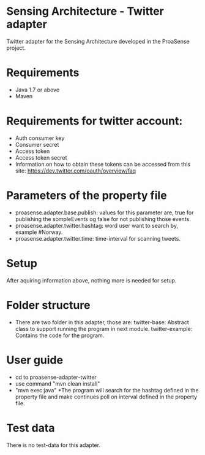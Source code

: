 # Sensing Architecture - Twitter adapter
  Twitter adapter for the Sensing Architecture developed in the ProaSense project.

# Requirements
  * Java 1.7 or above
  * Maven
  
  # Requirements for twitter account:
  * Auth consumer key
  * Consumer secret
  * Access token
  * Access token secret
  * Information on how to obtain these tokens can be accessed from this site: 
    https://dev.twitter.com/oauth/overview/faq

# Parameters of the property file
  * proasense.adapter.base.publish: values for this parameter are, true for publishing the sompleEvents og false 
    for not publishing those events.
  * proasense.adapter.twitter.hashtag: word user want to search by, example #Norway.
  * proasense.adapter.twitter.time: time-interval for scanning tweets.
  
# Setup
  After aquiring information above, nothing more is needed for setup.

# Folder structure
  * There are two folder in this adapter, those are:
    twitter-base: Abstract class to support running the program in next module.
    twitter-example: Contains the code for the program.

# User guide
  * cd to proasense-adapter-twitter
  * use command "mvn clean install"
  * "mvn exec:java"
  *The program will search for the hashtag defined in the property file and make continues poll
   on interval defined in the property file.

# Test data
  There is no test-data for this adapter.

